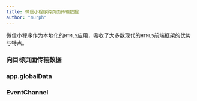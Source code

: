 ```yaml
---
title: 微信小程序跨页面传输数据
author: "murph"
---
```


微信小程序作为本地化的`HTML5`应用，吸收了大多数现代的`HTML5`前端框架的优势与特点。

<!--more-->

### 向目标页面传输数据


### app.globalData

### EventChannel
